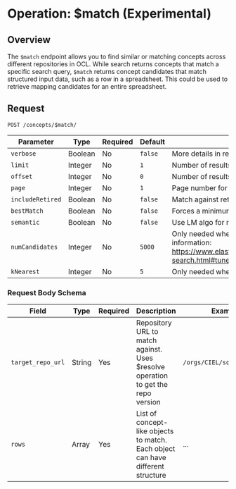 # Operation: $match (Experimental)

## Overview

The `$match` endpoint allows you to find similar or matching concepts across different repositories in OCL. While search returns concepts that match a specific search query, `$match` returns concept candidates that match structured input data, such as a row in a spreadsheet. This could be used to retrieve mapping candidates for an entire spreadsheet.

## Request
```
POST /concepts/$match/
```

| Parameter | Type | Required | Default | Description |
|-----------|------|----------|---------|-------------|
| `verbose` | Boolean | No | `false` | More details in results (concept details) |
| `limit` | Integer | No | `1` | Number of results to be returned or page size |
| `offset` | Integer | No | `0` | Number of results to skip |
| `page` | Integer | No | `1` | Page number for paginated results |
| `includeRetired` | Boolean | No | `false` | Match against retired concepts as well |
| `bestMatch` | Boolean | No | `false` | Forces a minimum search score threshold to be applied |
| `semantic` | Boolean | No | `false` | Use LM algo for matching |
| `numCandidates` | Integer | No | `5000` | Only needed when semantic=true. Range: 1 to 5000. For more information: https://www.elastic.co/guide/en/elasticsearch/reference/current/knn-search.html#tune-approximate-knn-for-speed-accuracy |
| `kNearest` | Integer | No | `5` | Only needed when semantic=true. Range: 1 to 10 |

### Request Body Schema

| Field | Type | Required | Description | Example |
|-------|------|----------|-------------|---------|
| `target_repo_url` | String | Yes | Repository URL to match against. Uses $resolve operation to get the repo version | `/orgs/CIEL/sources/CIEL/` |
| `rows` | Array | Yes | List of concept-like objects to match. Each object can have different structure | ... |

